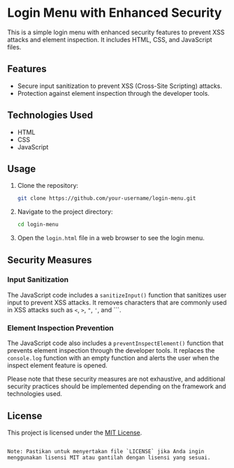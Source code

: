 # Login Menu with Enhanced Security

This is a simple login menu with enhanced security features to prevent XSS attacks and element inspection. It includes HTML, CSS, and JavaScript files.

## Features

- Secure input sanitization to prevent XSS (Cross-Site Scripting) attacks.
- Protection against element inspection through the developer tools.

## Technologies Used

- HTML
- CSS
- JavaScript

## Usage

1. Clone the repository:

   ```bash
   git clone https://github.com/your-username/login-menu.git
   ```

2. Navigate to the project directory:

   ```bash
   cd login-menu
   ```

3. Open the `login.html` file in a web browser to see the login menu.

## Security Measures

### Input Sanitization

The JavaScript code includes a `sanitizeInput()` function that sanitizes user input to prevent XSS attacks. It removes characters that are commonly used in XSS attacks such as `<`, `>`, `"`, `'`, and ```.

### Element Inspection Prevention

The JavaScript code also includes a `preventInspectElement()` function that prevents element inspection through the developer tools. It replaces the `console.log` function with an empty function and alerts the user when the inspect element feature is opened.

Please note that these security measures are not exhaustive, and additional security practices should be implemented depending on the framework and technologies used.

## License

This project is licensed under the [MIT License](LICENSE).
```

Note: Pastikan untuk menyertakan file `LICENSE` jika Anda ingin menggunakan lisensi MIT atau gantilah dengan lisensi yang sesuai.
